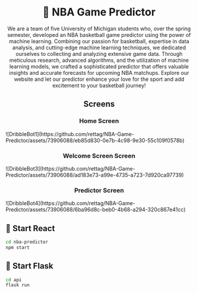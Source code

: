 <h1 align="center">🏀 NBA Game Predictor</h1>

<p align="center">
  We are a team of five University of
            Michigan students who, over the spring semester, developed
            an NBA basketball game predictor using the power of machine
            learning. Combining our passion for basketball, expertise
            in data analysis, and cutting-edge machine learning 
            techniques, we dedicated ourselves to collecting and
            analyzing extensive game data. Through meticulous 
            research, advanced algorithms, and the utilization of
            machine learning models, we crafted a sophisticated 
            predictor that offers valuable insights and accurate 
            forecasts for upcoming NBA matchups. Explore our website 
            and let our predictor enhance your love for the sport 
            and add excitement to your basketball journey!
</p>

<h2 align="center">Screens</h2>

<h3 align="center">Home Screen</h3>
![DribbleBot1](https://github.com/rettag/NBA-Game-Predictor/assets/73906088/eb85d830-0e7b-4c98-9e30-55c109f0578b)


<h3 align="center">Welcome Screen Screen</h3>
![DribbleBot3](https://github.com/rettag/NBA-Game-Predictor/assets/73906088/ad183e73-a99e-4735-a723-7d920ca97739)


<h3 align="center">Predictor Screen</h3>
![DribbleBot4](https://github.com/rettag/NBA-Game-Predictor/assets/73906088/6ba96d8c-beb0-4b68-a294-320c867e41cc)


<h2>🚀 Start React</h2>

```bash
cd nba-predictor
npm start
```

<h2>🐍 Start Flask</h2>

```bash
cd api
flask run
```



